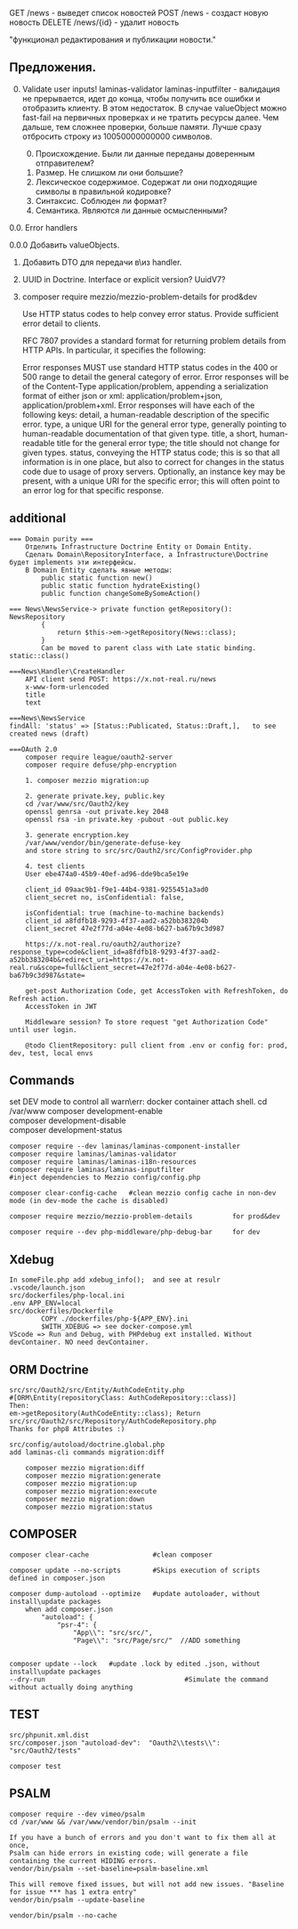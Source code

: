 
GET /news - выведет список новостей
POST /news - создаст новую новость
DELETE /news/{id} - удалит новость  
 
"функционал редактирования и публикации новости."
 
## Предложения. 
0. Validate user inputs!
    laminas-validator laminas-inputfilter - валидация не прерывается, идет до конца, чтобы получить все ошибки и отобразить клиенту. В этом недостаток.
    В случае valueObject можно fast-fail на первичных проверках и не тратить ресурсы далее. Чем дальше, тем сложнее проверки, больше памяти. Лучше сразу отбросить строку из 10050000000000 символов.

    0. Происхождение. Были ли данные переданы доверенным отправителем?
    1. Размер. Не слишком ли они большие?
    2. Лексическое содержимое. Содержат ли они подходящие символы в правильной кодировке?
    3. Синтаксис. Соблюден ли формат?
    4. Семантика. Являются ли данные осмысленными? 

0.0. Error handlers

0.0.0 Добавить valueObjects. 

1. Добавить DTO для передачи в\из handler. 

2. UUID in Doctrine. Interface or explicit version? UuidV7?

3. composer require mezzio/mezzio-problem-details    for prod&dev 

    Use HTTP status codes to help convey error status.
    Provide sufficient error detail to clients.

    RFC 7807 provides a standard format for returning problem details from HTTP APIs. In particular, it specifies the following:

    Error responses MUST use standard HTTP status codes in the 400 or 500 range to detail the general category of error.
    Error responses will be of the Content-Type application/problem, appending a serialization format of either json or xml: application/problem+json, application/problem+xml.
    Error responses will have each of the following keys:
    detail, a human-readable description of the specific error.
    type, a unique URI for the general error type, generally pointing to human-readable documentation of that given type.
    title, a short, human-readable title for the general error type; the title should not change for given types.
    status, conveying the HTTP status code; this is so that all information is in one place, but also to correct for changes in the status code due to usage of proxy servers.
    Optionally, an instance key may be present, with a unique URI for the specific error; this will often point to an error log for that specific response.



## additional
    === Domain purity ===
        Отделить Infrastructure Doctrine Entity от Domain Entity. 
        Сделать Domain\RepositoryInterface, а Infrastructure\Doctrine будет implements эти интерфейсы.  
        В Domain Entity сделать явные методы:  
            public static function new()
            public static function hydrateExisting()
            public function changeSomeBySomeAction()        

    === News\NewsService-> private function getRepository(): NewsRepository 
            {
                return $this->em->getRepository(News::class);
            }
            Can be moved to parent class with Late static binding. static::class() 

    ===News\Handler\CreateHandler    
        API client send POST: https://x.not-real.ru/news
        x-www-form-urlencoded
        title
        text

    ===News\NewsService
    findAll: 'status' => [Status::Publicated, Status::Draft,],   to see created news (draft)    

    ===OAuth 2.0     
        composer require league/oauth2-server   
        composer require defuse/php-encryption

        1. composer mezzio migration:up 

        2. generate private.key, public.key
        cd /var/www/src/Oauth2/key 
        openssl genrsa -out private.key 2048
        openssl rsa -in private.key -pubout -out public.key   

        3. generate encryption.key     
        /var/www/vendor/bin/generate-defuse-key
        and store string to src/src/Oauth2/src/ConfigProvider.php

        4. test clients
        User ebe474a0-45b9-40ef-ad96-dde9bca5e19e
        
        client_id 09aac9b1-f9e1-44b4-9381-9255451a3ad0
        client_secret no, isConfidential: false,

        isConfidential: true (machine-to-machine backends)
        client_id a8fdfb18-9293-4f37-aad2-a52bb383204b
        client_secret 47e2f77d-a04e-4e08-b627-ba67b9c3d987

        https://x.not-real.ru/oauth2/authorize?response_type=code&client_id=a8fdfb18-9293-4f37-aad2-a52bb383204b&redirect_uri=https://x.not-real.ru&scope=full&client_secret=47e2f77d-a04e-4e08-b627-ba67b9c3d987&state=

        get-post Authorization Code, get AccessToken with RefreshToken, do Refresh action. 
        AccessToken in JWT    

        Middleware session? To store request "get Authorization Code" until user login. 

        @todo ClientRepository: pull client from .env or config for: prod, dev, test, local envs

## Commands 
 set DEV mode to control all warn\err:
    docker container attach shell. 
    cd /var/www 
    composer development-enable  
    composer development-disable  
    composer development-status  

    composer require --dev laminas/laminas-component-installer
    composer require laminas/laminas-validator
    composer require laminas/laminas-i18n-resources
    composer require laminas/laminas-inputfilter 
    #inject dependencies to Mezzio config/config.php

    composer clear-config-cache   #clean mezzio config cache in non-dev mode (in dev-mode the cache is disabled)   

    composer require mezzio/mezzio-problem-details          for prod&dev 

    composer require --dev php-middleware/php-debug-bar     for dev

    

## Xdebug 
    In someFile.php add xdebug_info();  and see at resulr
    .vscode/launch.json
    src/dockerfiles/php-local.ini
    .env APP_ENV=local
    src/dockerfiles/Dockerfile   
            COPY ./dockerfiles/php-${APP_ENV}.ini
            $WITH_XDEBUG => see docker-compose.yml
    VScode => Run and Debug, with PHPdebug ext installed. Without devContainer. NO need devContainer.

## ORM Doctrine
    src/src/Oauth2/src/Entity/AuthCodeEntity.php
    #[ORM\Entity(repositoryClass: AuthCodeRepository::class)]
    Then:
    em->getRepository(AuthCodeEntity::class); Return src/src/Oauth2/src/Repository/AuthCodeRepository.php
    Thanks for php8 Attributes :) 

    src/config/autoload/doctrine.global.php    
    add laminas-cli commands migration:diff    

        composer mezzio migration:diff  
        composer mezzio migration:generate 
        composer mezzio migration:up 
        composer mezzio migration:execute 
        composer mezzio migration:down 
        composer mezzio migration:status
 

## COMPOSER
    composer clear-cache                #clean composer 

    composer update --no-scripts        #Skips execution of scripts defined in composer.json

    composer dump-autoload --optimize   #update autoloader, without install\update packages
        when add composer.json    
            "autoload": {
                "psr-4": {
                    "App\\": "src/src/",
                    "Page\\": "src/Page/src/"  //ADD something   


    composer update --lock   #update .lock by edited .json, without install\update packages
    --dry-run                                   #Simulate the command without actually doing anything


## TEST
    src/phpunit.xml.dist
    src/composer.json "autoload-dev":  "Oauth2\\tests\\": "src/Oauth2/tests" 

    composer test

## PSALM 
    composer require --dev vimeo/psalm
    cd /var/www && /var/www/vendor/bin/psalm --init

    If you have a bunch of errors and you don't want to fix them all at once, 
    Psalm can hide errors in existing code; will generate a file containing the current HIDING errors.
    vendor/bin/psalm --set-baseline=psalm-baseline.xml

    This will remove fixed issues, but will not add new issues. "Baseline for issue *** has 1 extra entry"
    vendor/bin/psalm --update-baseline 

    vendor/bin/psalm --no-cache


